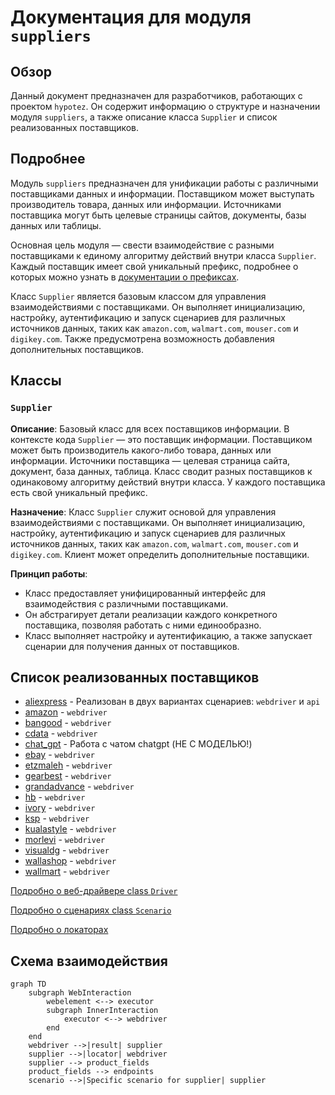 # Документация для модуля `suppliers`

## Обзор

Данный документ предназначен для разработчиков, работающих с проектом `hypotez`. Он содержит информацию о структуре и назначении модуля `suppliers`, а также описание класса `Supplier` и список реализованных поставщиков.

## Подробнее

Модуль `suppliers` предназначен для унификации работы с различными поставщиками данных и информации. Поставщиком может выступать производитель товара, данных или информации. Источниками поставщика могут быть целевые страницы сайтов, документы, базы данных или таблицы.

Основная цель модуля — свести взаимодействие с разными поставщиками к единому алгоритму действий внутри класса `Supplier`. Каждый поставщик имеет свой уникальный префикс, подробнее о которых можно узнать в [документации о префиксах](prefixes.md).

Класс `Supplier` является базовым классом для управления взаимодействиями с поставщиками. Он выполняет инициализацию, настройку, аутентификацию и запуск сценариев для различных источников данных, таких как `amazon.com`, `walmart.com`, `mouser.com` и `digikey.com`. Также предусмотрена возможность добавления дополнительных поставщиков.

## Классы

### `Supplier`

**Описание**: Базовый класс для всех поставщиков информации. В контексте кода `Supplier` — это поставщик информации. Поставщиком может быть производитель какого-либо товара, данных или информации. Источники поставщика — целевая страница сайта, документ, база данных, таблица. Класс сводит разных поставщиков к одинаковому алгоритму действий внутри класса. У каждого поставщика есть свой уникальный префикс.

**Назначение**: Класс `Supplier` служит основой для управления взаимодействиями с поставщиками. Он выполняет инициализацию, настройку, аутентификацию и запуск сценариев для различных источников данных, таких как `amazon.com`, `walmart.com`, `mouser.com` и `digikey.com`. Клиент может определить дополнительные поставщики.

**Принцип работы**:
- Класс предоставляет унифицированный интерфейс для взаимодействия с различными поставщиками.
- Он абстрагирует детали реализации каждого конкретного поставщика, позволяя работать с ними единообразно.
- Класс выполняет настройку и аутентификацию, а также запускает сценарии для получения данных от поставщиков.

## Список реализованных поставщиков

- [aliexpress](aliexpress/README.RU.MD) - Реализован в двух вариантах сценариев: `webdriver` и `api`
- [amazon](amazon/README.RU.MD) - `webdriver`
- [bangood](bangood/README.RU.MD) - `webdriver`
- [cdata](cdata/README.RU.MD) - `webdriver`
- [chat_gpt](chat_gpt/README.RU.MD) - Работа с чатом chatgpt (НЕ С МОДЕЛЬЮ!)
- [ebay](ebay/README.RU.MD) - `webdriver`
- [etzmaleh](etzmaleh/README.RU.MD) - `webdriver`
- [gearbest](gearbest/README.RU.MD) - `webdriver`
- [grandadvance](grandadvance/README.RU.MD) - `webdriver`
- [hb](hb/README.RU.MD) - `webdriver`
- [ivory](ivory/README.RU.MD) - `webdriver`
- [ksp](ksp/README.RU.MD) - `webdriver`
- [kualastyle](kualastyle/README.RU.MD) - `webdriver`
- [morlevi](morlevi/README.RU.MD) - `webdriver`
- [visualdg](visualdg/README.RU.MD) - `webdriver`
- [wallashop](wallashop/README.RU.MD) - `webdriver`
- [wallmart](wallmart/README.RU.MD) - `webdriver`

[Подробно о веб-драйвере class `Driver`](https://github.com/hypo69/hypotez/blob/master/docs/ru/src/webdriver/driver.py.md)

[Подробно о сценариях class `Scenario`](https://github.com/hypo69/hypotez/blob/master/docs/ru/src/scenario/executor.py.md)

[Подробно о локаторах](https://github.com/hypo69/hypotez/blob/master/docs/ru/src/suppliers/locator.ru.md)

## Схема взаимодействия

```mermaid
graph TD
    subgraph WebInteraction
        webelement <--> executor
        subgraph InnerInteraction
            executor <--> webdriver
        end
    end
    webdriver -->|result| supplier
    supplier -->|locator| webdriver
    supplier --> product_fields
    product_fields --> endpoints
    scenario -->|Specific scenario for supplier| supplier
```